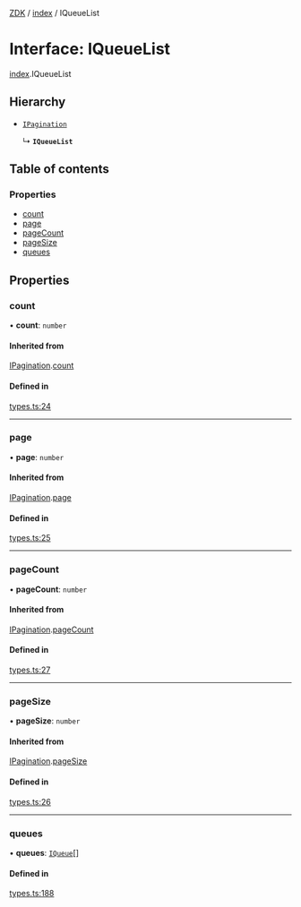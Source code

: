 [ZDK](../README.md) / [index](../modules/index.md) / IQueueList

# Interface: IQueueList

[index](../modules/index.md).IQueueList

## Hierarchy

- [`IPagination`](index.IPagination.md)

  ↳ **`IQueueList`**

## Table of contents

### Properties

- [count](index.IQueueList.md#count)
- [page](index.IQueueList.md#page)
- [pageCount](index.IQueueList.md#pagecount)
- [pageSize](index.IQueueList.md#pagesize)
- [queues](index.IQueueList.md#queues)

## Properties

### count

• **count**: `number`

#### Inherited from

[IPagination](index.IPagination.md).[count](index.IPagination.md#count)

#### Defined in

[types.ts:24](https://github.com/innovtech-developers/zdk/blob/e93f80c6da43b38f329b603694abcf30af4f5a5d/src/types.ts#L24)

___

### page

• **page**: `number`

#### Inherited from

[IPagination](index.IPagination.md).[page](index.IPagination.md#page)

#### Defined in

[types.ts:25](https://github.com/innovtech-developers/zdk/blob/e93f80c6da43b38f329b603694abcf30af4f5a5d/src/types.ts#L25)

___

### pageCount

• **pageCount**: `number`

#### Inherited from

[IPagination](index.IPagination.md).[pageCount](index.IPagination.md#pagecount)

#### Defined in

[types.ts:27](https://github.com/innovtech-developers/zdk/blob/e93f80c6da43b38f329b603694abcf30af4f5a5d/src/types.ts#L27)

___

### pageSize

• **pageSize**: `number`

#### Inherited from

[IPagination](index.IPagination.md).[pageSize](index.IPagination.md#pagesize)

#### Defined in

[types.ts:26](https://github.com/innovtech-developers/zdk/blob/e93f80c6da43b38f329b603694abcf30af4f5a5d/src/types.ts#L26)

___

### queues

• **queues**: [`IQueue`](index.IQueue.md)[]

#### Defined in

[types.ts:188](https://github.com/innovtech-developers/zdk/blob/e93f80c6da43b38f329b603694abcf30af4f5a5d/src/types.ts#L188)
